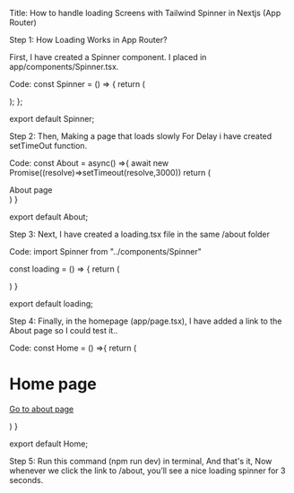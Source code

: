 Title: How to handle loading Screens with Tailwind Spinner in Nextjs (App Router)

Step 1: How Loading Works in App Router?

First, I have created a Spinner component. I placed in app/components/Spinner.tsx.

Code: 
const Spinner = () => {
  return (
    <div className="min-h-screen flex items-center justify-center">
      <div className="animate-spin rounded-full border-4 border-orange-500 border-t-transparent w-12 h-12"></div>
    </div>
  );
};

export default Spinner;


Step 2: Then, Making a page that loads slowly 
For Delay i have created  setTimeOut function.

Code:
const About = async() =>{
    await new Promise((resolve)=>setTimeout(resolve,3000))
    return (
        <div className="text-xl p-4">
            About page
        </div>
    )
}

export default About;


Step 3: Next, I have created a loading.tsx file in the same /about folder 

Code:
import Spinner from "../components/Spinner"

const loading = () => {
  return (
    <div>
        <Spinner/>
    </div>
  )
}

export default loading;

Step 4: Finally, in the homepage (app/page.tsx), I have added a link to the About page so I could test it..

Code:
const Home = () =>{
    return (
        <div className="p-6">
            <h1 className="text-4xl p-4">Home page</h1>
            <p>
                <a href="/about" className="p-4 text-blue-600 underline">Go to about page</a>
            </p>
        </div>
    )
}

export default Home;

Step 5:
 Run this command (npm run dev) in terminal, And that's it, Now whenever we click the link to /about, you’ll see a nice loading spinner for 3 seconds. 
